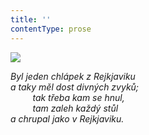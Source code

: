```yaml
---
title: ''
contentType: prose
---
```


![](../Images/020.jpg)

_Byl jeden chlápek z Rejkjaviku  
a taky měl dost divných zvyků;  
         tak třeba kam se hnul,  
         tam zaleh každý stůl  
a chrupal jako v Rejkjaviku._
